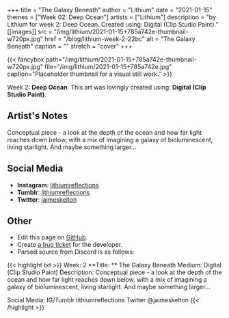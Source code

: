 +++
title =       "The Galaxy Beneath"
author =      "Lithium"
date =        "2021-01-15"
themes =      ["Week 02: Deep Ocean"]
artists =     ["Lithium"]
description = "by Lithium for week 2: Deep Ocean. Created using: Digital (Clip Studio Paint)."
[[images]]
      src = "/img/lithium/2021-01-15+785a742e-thumbnail-w720px.jpg"
      href = "/blog/lithium-week-2-22bc"
      alt = "The Galaxy Beneath"
      caption = ""
      stretch = "cover"
+++

{{< fancybox path="/img/lithium/2021-01-15+785a742e-thumbnail-w720px.jpg" file="/img/lithium/2021-01-15+785a742e.jpg" caption="Placeholder thumbnail for a visual still work." >}}


Week 2: **Deep Ocean**. This art was lovingly created using: **Digital (Clip Studio Paint)**.

## Artist's Notes

Conceptual piece - a look at the depth of the ocean and how far light reaches down below, with a mix of imagining a galaxy of bioluminescent, living starlight. And maybe something larger...

## Social Media

- **Instagram**: <a href='https://instagram.com/lithiumreflections' target='_blank'>lithiumreflections</a>
- **Tumblr**: <a href='https://lithiumreflections.tumblr.com' target='_blank'>lithiumreflections</a>
- **Twitter**: <a href='https://twitter.com/jaimeskelton' target='_blank'>jaimeskelton</a>

## Other

- Edit this page on [GitHub](https://github.com/teaminkling/web-refresh/edit/main/content/blog/lithium-week-2-22bc.md).
- Create [a bug ticket](https://github.com/teaminkling/web-refresh/issues/new?assignees=&labels=bug&template=problem-report.md&title=) for the developer.
- Parsed source from Discord is as follows:

{{< highlight txt >}}
Week: 2
**Title:  ** The Galaxy Beneath
Medium: Digital (Clip Studio Paint)
Description: Conceptual piece - a look at the depth of the ocean and how far light reaches down below, with a mix of imagining a galaxy of bioluminescent, living starlight. And maybe something larger...

Social Media: IG/Tumblr lithiumreflections Twitter @jaimeskelton
{{< /highlight >}}